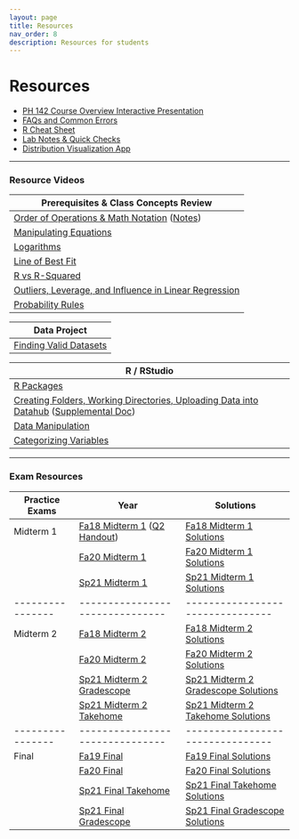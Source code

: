 ```yaml
---
layout: page
title: Resources
nav_order: 8
description: Resources for students
---
```

# Resources

- [PH 142 Course Overview Interactive Presentation](https://prezi.com/p/xpqdo6z9nbhw/learning-from-data/)
- [FAQs and Common Errors](https://ph142-ucb.github.io/sp22/faq/)
- [R Cheat Sheet](https://docs.google.com/document/d/1mVhjngYDDcrlOvaBB5SfuKaU3O1btxZU45BOj0DXc48/edit#) 
- [Lab Notes & Quick Checks](https://docs.google.com/document/d/1mzU-mUZRzfSP5I1XY0tTvm5EfVqJfd9EBZgEpLFlIzo/edit#heading=h.4im559r5sk9y)
- [Distribution Visualization App](https://geneho.shinyapps.io/oomphstat-v2/_w_ff2f84d7/_w_c7a34e2e/)

<hr>

### Resource Videos

| Prerequisites & Class Concepts Review                                                                                                                               | 
|-------------------------------------------------------------------------------------------------------------------------------------------------------------------|
| [Order of Operations & Math Notation](https://www.youtube.com/watch?v=q169gG-f8NU) ([Notes](https://ph142-ucb.github.io/sp22/src/resource/review_math_nolan.pdf)) |
| [Manipulating Equations](https://www.youtube.com/watch?v=6zenzwW2iv8)                                                                                             |
| [Logarithms](https://www.youtube.com/watch?v=3Ygq9CqaNlA)                                                                                                         |
| [Line of Best Fit](https://www.youtube.com/watch?v=fQJCbrno2CQ)                                                                                                   |
| [R vs R-Squared](https://www.youtube.com/watch?v=WSFMBgEi3iw)                                                                                                     |
| [Outliers, Leverage, and Influence in Linear Regression](https://www.youtube.com/watch?v=_rHvQfwCQlg)                                                             |
| [Probability Rules](https://www.youtube.com/watch?v=phYMnGGT0Ro)                                                                                                  |

| Data Project                                      |
|---------------------------------------------------|
| [Finding Valid Datasets](https://www.youtube.com/watch?v=-W8aECcQ2dg)


| R / RStudio                                                                                                                                                                                                                     |
|---------------------------------------------------------------------------------------------------------------------------------------------------------------------------------------------------------------------------------|
| [R Packages](https://www.youtube.com/watch?v=FcnbaSm_vug)                                                                                                                                                                       |
| [Creating Folders, Working Directories, Uploading Data into Datahub](https://www.youtube.com/watch?v=iwRA5lI3XIM) ([Supplemental Doc](https://docs.google.com/document/d/1a00RtBiiaXoBKSk_2oStR6o7lmRe52PN6X6Mmr9vWrs/edit))    |
| [Data Manipulation](https://www.youtube.com/watch?v=96A0TuJ43hk)                                                                                                                                                                |
| [Categorizing Variables](https://youtu.be/wyJu6lX-2Vc)                                                                                                                                                                         |

<hr>

### Exam Resources

| Practice Exams | Year                          | Solutions                      |
|----------------|-------------------------------|--------------------------------|
| Midterm 1      | [Fa18 Midterm 1](https://ph142-ucb.github.io/fa21/src/resources/fa18-mt1.pdf) ([Q2 Handout](https://ph142-ucb.github.io/fa21/src/resources/fa18-mt1-supp.pdf)) | [Fa18 Midterm 1 Solutions](https://ph142-ucb.github.io/sp22/src/resource/fa18-mt1-sol.pdf) |
|                | [Fa20 Midterm 1](https://ph142-ucb.github.io/fa21/src/resources/fa20-mt1.pdf) | [Fa20 Midterm 1 Solutions](https://ph142-ucb.github.io/sp22/src/resource/fa20-mt1-sol.pdf) |
|                | [Sp21 Midterm 1](https://ph142-ucb.github.io/fa21/src/resources/sp21-mt1.pdf) | [Sp21 Midterm 1 Solutions](https://ph142-ucb.github.io/fa21/src/resources/sp21-mt1-sol.pdf) |
|----------------|-------------------------------|--------------------------------|
| Midterm 2      | [Fa18 Midterm 2](https://ph142-ucb.github.io/sp22/src/resource/mt2_fa18.pdf) | [Fa18 Midterm 2 Solutions](https://ph142-ucb.github.io/sp22/src/resource/mt2_fa18_SOLUTIONS.pdf) |
|                | [Fa20 Midterm 2](https://ph142-ucb.github.io/sp22/src/resource/mt2_fa20.pdf) | [Fa20 Midterm 2 Solutions](https://ph142-ucb.github.io/sp22/src/resource/mt2_fa20_SOLUTIONS.pdf) |
|                | [Sp21 Midterm 2 Gradescope](https://ph142-ucb.github.io/sp22/src/resource/mt2_sp21_gradescope.pdf) | [Sp21 Midterm 2 Gradescope Solutions](https://ph142-ucb.github.io/sp22/src/resource/mt2_sp21_gradescope_SOLUTIONS.pdf) |
|                | [Sp21 Midterm 2 Takehome](https://ph142-ucb.github.io/sp22/src/resource/mt2_sp21_takehome.pdf) | [Sp21 Midterm 2 Takehome Solutions](https://ph142-ucb.github.io/sp22/src/resource/mt2_sp21_takehome_SOLUTIONS.pdf) |
|----------------|-------------------------------|--------------------------------|
| Final          | [Fa19 Final](https://ph142-ucb.github.io/sp22/src/resource/final_fa19.pdf) | [Fa19 Final Solutions](https://ph142-ucb.github.io/sp22/src/resource/final_fa19_SOLUTIONS.pdf) |
|                | [Fa20 Final](https://ph142-ucb.github.io/sp22/src/resource/final_fa20.pdf) | [Fa20 Final Solutions](https://ph142-ucb.github.io/sp22/src/resource/final_fa20_SOLUTIONS.pdf) |
|                | [Sp21 Final Takehome](https://ph142-ucb.github.io/sp22/src/resource/final_sp21_takehome.pdf) | [Sp21 Final Takehome Solutions](https://ph142-ucb.github.io/sp22/src/resource/final_sp21_takehome_SOLUTIONS.pdf) |
|                | [Sp21 Final Gradescope](https://ph142-ucb.github.io/sp22/src/resource/final_sp21_timed.pdf) | [Sp21 Final Gradescope Solutions](https://ph142-ucb.github.io/sp22/src/resource/final_sp21_timed_SOLUTIONS.pdf) |


<!---
|------------|-------------------------------|--------------------------------|
| Final      | [Fa19 Final](https://ph142-ucb.github.io/fa21/src/resources/final/fa19_final.pdf) | [Fa19 Final Solutions](https://ph142-ucb.github.io/fa21/src/resources/final/fa19_final_sol.pdf) |
|            | [Sp19 Final](https://ph142-ucb.github.io/fa21/src/resources/final/sp19_final.pdf) | [Sp19 Final Solutions](https://ph142-ucb.github.io/fa21/src/resources/final/sp19_final_sol.pdf) |
|            | [Extra Practice Questions](https://ph142-ucb.github.io/fa21/src/resources/final/extra_practice_q.pdf) | [Extra Practice Questions Solutions](https://ph142-ucb.github.io/fa21/src/resources/final/extra_practice_q_sol.pdf) -->
